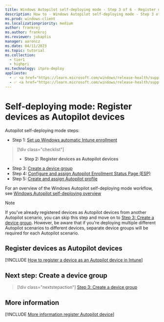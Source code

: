 ```yaml
---
title: Windows Autopilot self-deploying mode - Step 3 of 6 - Register devices as Autopilot devices
description: How to - Windows Autopilot self-deploying mode - Step 3 of 6 - Register devices as Autopilot devices.
ms.prod: windows-client
ms.localizationpriority: medium
author: frankroj
ms.author: frankroj
ms.reviewer: jubaptis
manager: aaroncz
ms.date: 04/11/2023
ms.topic: tutorial
ms.collection: 
  - tier1
  - highpri
ms.technology: itpro-deploy
appliesto:
  - ✅ <a href="https://learn.microsoft.com/windows/release-health/supported-versions-windows-client" target="_blank">Windows 11</a>
  - ✅ <a href="https://learn.microsoft.com/windows/release-health/supported-versions-windows-client" target="_blank">Windows 10</a>
---
```


# Self-deploying mode: Register devices as Autopilot devices

Autopilot self-deploying mode steps:
- Step 1: [Set up Windows automatic Intune enrollment](self-deploying-automatic-enrollment.md)
> [!div class="checklist"]
> - **Step 2: Register devices as Autopilot devices**
- Step 3: [Create a device group](self-deploying-device-group.md)
- Step 4: [Configure and assign Autopilot Enrollment Status Page (ESP)](self-deploying-esp.md)
- Step 5: [Create and assign Autopilot profile](self-deploying-autopilot-profile.md)

For an overview of the Windows Autopilot self-deploying mode workflow, see [Windows Autopilot self-deploying overview](self-deploying-workflow.md#workflow)

> [!NOTE]
>
> If you've already registered devices as Autopilot devices from another Autopilot scenario, you can skip this step and move on to [Step 3: Create a device group](self-deploying-device-group.md). However, be aware that if you're deploying multiple different Autopilot scenarios to different devices, separate device groups will be required for each Autopilot scenario.

## Register devices as Autopilot devices

[!INCLUDE [How to register a device as an Autopilot device in Intune](../includes/register-autopilot-device.md)]

## Next step: Create a device group

> [!div class="nextstepaction"]
> [Step 3: Create a device group](self-deploying-device-group.md)

## More information

[!INCLUDE [More information register Autopilot device](../includes/more-info-register-device.md)]
